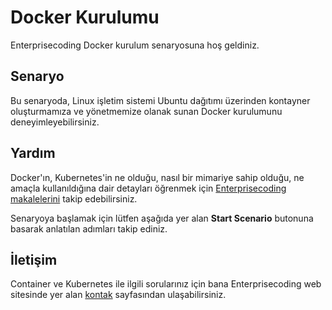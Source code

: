 
# Docker Kurulumu

Enterprisecoding Docker kurulum senaryosuna hoş geldiniz.

## Senaryo

Bu senaryoda, Linux işletim sistemi Ubuntu dağıtımı üzerinden kontayner oluşturmamıza ve yönetmemize olanak sunan Docker kurulumunu deneyimleyebilirsiniz.

## Yardım

Docker'ın, Kubernetes'in ne olduğu, nasıl bir mimariye sahip olduğu, ne amaçla kullanıldığına dair detayları öğrenmek için [Enterprisecoding makalelerini](http://www.enterprisecoding.com) takip edebilirsiniz.

Senaryoya başlamak için lütfen aşağıda yer alan **Start Scenario** butonuna basarak anlatılan adımları takip ediniz.

## İletişim

Container ve Kubernetes ile ilgili sorularınız için bana Enterprisecoding web sitesinde yer alan [kontak](http://www.enterprisecoding.com/contact) sayfasından ulaşabilirsiniz.
